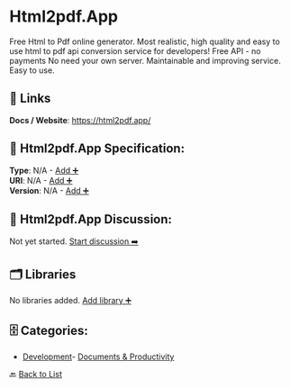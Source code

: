 # Html2pdf.App

Free Html to Pdf online generator.
Most realistic, high quality and easy to use html to pdf api conversion service for developers!
Free API - no payments
No need your own server.
Maintainable and improving service.
Easy to use.

##  🔗 Links
**Docs / Website**: https://html2pdf.app/

## 🧬 Html2pdf.App Specification:
**Type**: N/A - [Add ➕](https://github.com/apis-list/apis-list/edit/main/apis.yaml#L9502)  
**URI**: N/A - [Add ➕](https://github.com/apis-list/apis-list/edit/main/apis.yaml#L9502)  
**Version**: N/A - [Add ➕](https://github.com/apis-list/apis-list/edit/main/apis.yaml#L9502)

## 💬 Html2pdf.App Discussion:
Not yet started. [Start discussion ➡️](https://github.com/apis-list/apis-list/discussions/new)

## 🗂️ Libraries

No libraries added. [Add library ➕](https://github.com/apis-list/apis-list/edit/main/apis.yaml#L9502)    


## 🗄️ Categories:
- [Development](https://github.com/apis-list/apis-list#development-)- [Documents & Productivity](https://github.com/apis-list/apis-list#documents--productivity-)

🔙  [Back to List](https://github.com/apis-list/apis-list)
